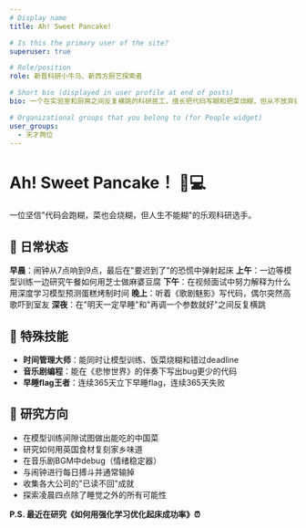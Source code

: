 ```yaml
---
# Display name
title: Ah! Sweet Pancake!

# Is this the primary user of the site?
superuser: true

# Role/position
role: 新晋科研小牛马、新西方厨艺探索者

# Short bio (displayed in user profile at end of posts)
bio: 一个在实验室和厨房之间反复横跳的科研民工，擅长把代码写糊和把菜烧糊，但从不放弃尝试。

# Organizational groups that you belong to (for People widget)
user_groups:
  - 天才两位
---
```


# Ah! Sweet Pancake！ 🍳💻

一位坚信"代码会跑糊，菜也会烧糊，但人生不能糊"的乐观科研选手。

## 🎯 日常状态

**早晨**：闹钟从7点响到9点，最后在"要迟到了"的恐慌中弹射起床
**上午**：一边等模型训练一边研究午餐如何用芝士做麻婆豆腐
**下午**：在视频面试中努力解释为什么用深度学习模型预测蛋糕烤制时间
**晚上**：听着《歌剧魅影》写代码，偶尔突然高歌吓到室友
**深夜**：在"明天一定早睡"和"再调一个参数就好"之间反复横跳

## 🌟 特殊技能

- **时间管理大师**：能同时让模型训练、饭菜烧糊和错过deadline
- **音乐剧编程**：能在《悲惨世界》的伴奏下写出bug更少的代码
- **早睡flag王者**：连续365天立下早睡flag，连续365天失败


## 🔎 研究方向

- 在模型训练间隙试图做出能吃的中国菜
- 研究如何用英国食材复刻家乡味道
- 在音乐剧BGM中debug（情绪稳定器）
- 与闹钟进行每日搏斗并通常输掉
- 收集各大公司的"已读不回"成就
- 探索凌晨四点除了睡觉之外的所有可能性

**P.S. 最近在研究《如何用强化学习优化起床成功率》⏰**